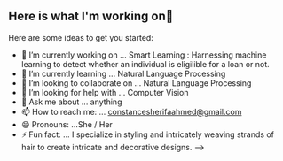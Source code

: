 ## Here is what I'm working on👋


Here are some ideas to get you started:

- 🔭 I’m currently working on ... Smart Learning : Harnessing machine learning to detect whether an individual is eligilible for a loan or not.
- 🌱 I’m currently learning ... Natural Language Processing
- 👯 I’m looking to collaborate on ... Natural Language Processing
- 🤔 I’m looking for help with ... Computer Vision
- 💬 Ask me about ... anything
- 📫 How to reach me: ... constancesherifaahmed@gmail.com
- 😄 Pronouns: ...She / Her
- ⚡ Fun fact: ... I specialize in styling and intricately weaving strands of hair to create intricate and decorative designs.
-->

